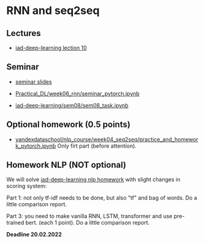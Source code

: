 # RNN and seq2seq

## Lectures
* [iad-deep-learning lection 10](https://www.youtube.com/watch?v=bAnx1E45rrE&list=PLEwK9wdS5g0qa3PIhR6HBDJD_QnrfP8Ei&index=47)





## Seminar
* [seminar slides](https://docs.google.com/presentation/d/1ca1vf3DbnznLRr5e_b4PbCxCmpVX6JkTTVVXPbWNcco/edit?usp=sharing)

* [Practical_DL/week06_rnn/seminar_pytorch.ipynb](
https://github.com/yandexdataschool/Practical_DL/blob/fall21/week06_rnn/seminar_pytorch.ipynb)
* [iad-deep-learning/sem08/sem08_task.ipynb](https://github.com/hse-ds/iad-deep-learning/blob/master/2021/seminars/sem08/sem08_task.ipynb)



## Optional homework (0.5 points)
* [yandexdataschool/nlp_course/week04_seq2seq/practice_and_homework_pytorch.ipynb](https://github.com/yandexdataschool/nlp_course/blob/2021/week04_seq2seq/practice_and_homework_pytorch.ipynb) Only firt part (before attention).

## Homework NLP (NOT optional)
We will solve [iad-deep-learning nlp homework](https://github.com/hse-ds/iad-deep-learning/blob/master/2021/homeworks/hw03/hw3_kaggle.ipynb) with slight changes in scoring system:

Part 1: not only tf-idf needs to be done, but also "tf" and bag of words. Do a little comparison report.

Part 3: you need to make vanilla RNN, LSTM, transformer and use pre-trained bert. (each 1 point). Do a little comparison report.

**Deadline 20.02.2022**
